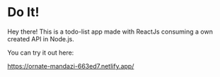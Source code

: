 # Do It!

Hey there!
This is a todo-list app made with ReactJs consuming a own created API in Node.js.

You can try it out here:

https://ornate-mandazi-663ed7.netlify.app/

